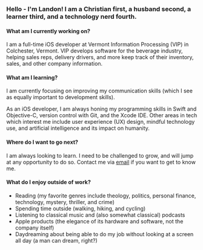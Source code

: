 ### Hello - I'm Landon! I am a Christian first, a husband second, a learner third, and a technology nerd fourth.

#### What am I currently working on?
I am a full-time iOS developer at Vermont Information Processing (VIP) in Colchester, Vermont. VIP develops software for the beverage industry, helping sales reps, delivery drivers, and more keep track of their inventory, sales, and other company information.

#### What am I learning?
I am currently focusing on improving my communication skills (which I see as equally important to development skills).

As an iOS developer, I am always honing my programming skills in Swift and Objective-C, version control with Git, and the Xcode IDE. Other areas in tech which interest me include user experience (UX) design, mindful technology use, and artificial intelligence and its impact on humanity.

#### Where do I want to go next?
I am always looking to learn. I need to be challenged to grow, and will jump at any opportunity to do so. Contact me via [email](mailto:landon.cayia@gmail.com) if you want to get to know me.

#### What do I enjoy outside of work?
- Reading (my favorite genres include theology, politics, personal finance, technology, mystery, thriller, and crime)
- Spending time outside (walking, hiking, and cycling)
- Listening to classical music and (also somewhat classical) podcasts
- Apple products (the elegance of its hardware and software, not the company itself)
- Daydreaming about being able to do my job without looking at a screen all day (a man can dream, right?)

